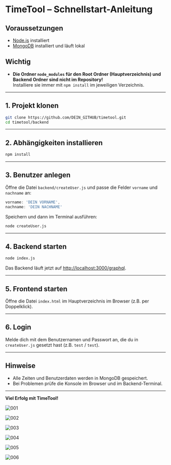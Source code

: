 # TimeTool – Schnellstart-Anleitung

## Voraussetzungen

- [Node.js](https://nodejs.org/) installiert
- [MongoDB](https://www.mongodb.com/) installiert und läuft lokal

## Wichtig
- **Die Ordner `node_modules` für den Root Ordner (Hauptverzeichnis) und Backend Ordner sind nicht im Repository!**  
  Installiere sie immer mit `npm install` im jeweiligen Verzeichnis.

---

## 1. Projekt klonen

```sh
git clone https://github.com/DEIN_GITHUB/timetool.git
cd timetool/backend
```

---

## 2. Abhängigkeiten installieren

```sh
npm install
```

---

## 3. Benutzer anlegen

Öffne die Datei `backend/createUser.js` und passe die Felder `vorname` und `nachname` an:

```js
vorname: 'DEIN VORNAME',
nachname: 'DEIN NACHNAME'
```

Speichern und dann im Terminal ausführen:

```sh
node createUser.js
```

---

## 4. Backend starten

```sh
node index.js
```

Das Backend läuft jetzt auf [http://localhost:3000/graphql](http://localhost:3000/graphql).

---

## 5. Frontend starten

Öffne die Datei `index.html` im Hauptverzeichnis im Browser (z.B. per Doppelklick).

---

## 6. Login

Melde dich mit dem Benutzernamen und Passwort an, die du in `createUser.js` gesetzt hast (z.B. `test` / `test`).

---

## Hinweise

- Alle Zeiten und Benutzerdaten werden in MongoDB gespeichert.
- Bei Problemen prüfe die Konsole im Browser und im Backend-Terminal.

---

**Viel Erfolg mit TimeTool!**

![001](https://github.com/user-attachments/assets/cd36ec40-45ef-41cf-be27-522c718aa8dd)

![002](https://github.com/user-attachments/assets/62923b5c-a166-407a-af38-c3d1ffc5bbd5)

![003](https://github.com/user-attachments/assets/1d98ae29-4250-4475-931b-bd6ff6d3256c)

![004](https://github.com/user-attachments/assets/9c40a4a6-3a02-4866-b13b-4da8a59e34a5)

![005](https://github.com/user-attachments/assets/6bdea2b3-c987-4fa0-9c4b-325e40c0037b)

![006](https://github.com/user-attachments/assets/88c10f35-9e36-4661-b11d-d605ddf8b79b)







